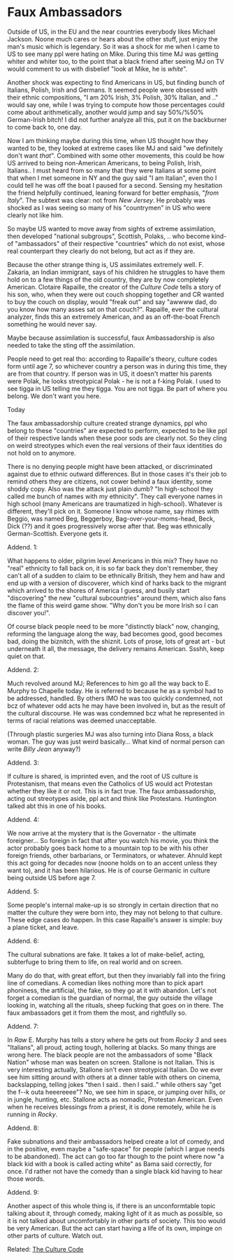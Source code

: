 # Faux Ambassadors 

Outside of US, in the EU and the near countries everybody likes
Michael Jackson. Noone much cares or hears about the other stuff, just
enjoy the man's music which is legendary. So it was a shock for me
when I came to US to see many ppl were hating on Mike. During this
time MJ was getting whiter and whiter too, to the point that a black
friend after seeing MJ on TV would comment to us with disbelief
"look at Mike, he is *white*".

Another shock was expecting to find Americans in US, but finding bunch
of Italians, Polish, Irish and Germans. It seemed people were obsessed
with their ethnic compositions, "I am 20% Irish, 3% Polish, 30%
Italian, and .." would say one, while I was trying to compute how
those percentages could come about arithmetically, another would jump
and say 50%/%50% German-Irish bitch! I did not further analyze all
this, put it on the backburner to come back to, one day.

Now I am thinking maybe during this time, when US thought how they
wanted to be, they looked at extreme cases like MJ and said "we
definitely don't want *that*". Combined with some other movements,
this could be how US arrived to being non-American Americans, to being
Polish, Irish, Italians.. I must heard from so many that they were
Italians at some point that when I met someone in NY and the guy said
"I am Italian", even tho I could tell he was off the boat I paused for
a second. Sensing my hesitation the friend helpfully continued,
leaning forward for better emphasis, "*from Italy*". The subtext was
clear: not from *New Jersey*. He probably was shocked as I was seeing
so many of his "countrymen" in US who were clearly not like him.

So maybe US wanted to move away from sights of extreme assimilation,
then developed "national subgroups", Scottish, Polaks, ..  who become
kind-of "ambassadors" of their respective "countries" which do not
exist, whose real counterpart they clearly do not belong, but act as
if they are.

Because the other strange thing is, US assimilates extremely
well. F. Zakaria, an Indian immigrant, says of his children he
struggles to have them hold on to a few things of the old country,
they are by now completely American. Clotaire Rapaille, the creator of
the *Culture Code* tells a story of his son, who, when they were out
couch shopping together and CR wanted to buy the couch on display,
would "freak out" and say "awwww dad, do you know how many asses sat
on that couch?". Rapaille, ever the cultural analyzer, finds this an
extremely American, and as an off-the-boat French something he would
never say.

Maybe because assimilation is successful, faux Ambassadorship is also
needed to take the sting off the assimilation.

People need to get real tho: according to Rapaille's theory, culture
codes form until age 7, so whichever country a person was in during
this time, they are from that country. If person was in US, it doesn't
matter his parents were Polak, he looks streotypical Polak - he is not
a f-king Polak. I used to see tigga in US telling me they tigga. You
are not tigga. Be part of where you belong. We don't want you here.

Today

The faux ambassadorship culture created strange dynamics, ppl who
belong to these "countries" are expected to perform, expected to be
like ppl of their respective lands when these poor sods are clearly
not. So they cling on weird streotypes which even the real versions of
their faux identities do not hold on to anymore.

There is no denying people might have been attacked, or discriminated
against due to ethnic outward differences. But in those cases it's
their job to remind others they are citizens, not cower behind a faux
identity, some shoddy copy. Also was the attack just plain dumb?  "In
high-school they called me bunch of names with my ethnicity". They
call everyone names in high school (many Americans are traumatized in
high-school). Whatever is different, they'll pick on it. Someone I
know whose name, say rhimes with Beggio, was named Beg, Beggerboy,
Bag-over-your-moms-head, Beck, Dick (??) and it goes progressively
worse after that. Beg was ethnically German-Scottish. Everyone gets
it.

Addend. 1:

What happens to older, pilgrim level Americans in this mix?  They have
no "real" ethnicity to fall back on, it is so far back they don't
remember, they can't all of a sudden to claim to be ethnically
British, they hem and haw and end up with a version of discoverer,
which kind of harks back to the migrant which arrived to the shores of
America I guess, and busily start "discovering" the new "cultural
subcountries" around them, which also fans the flame of this weird game
show. "Why don't you be more Irish so I can discover you!".

Of course black people need to be more "distinctly black" now,
changing, reforming the language along the way, bad becomes good, good
becomes bad, doing the biznitch, with the shiznit. Lots of prose, lots
of great art - but underneath it all, the message, the delivery
remains American. Ssshh, keep quiet on that.

Addend. 2:

Much revolved around MJ; References to him go all the way back to
E. Murphy to Chapelle today. He is referred to because he as a symbol
had to be addressed, handled. By others IMO he was too quickly
condemned, not bcz of whatever odd acts he may have been involved in,
but as the result of the cultural discourse. He was was condemned bcz
what he represented in terms of racial relations was deemed
unacceptable.

(Through plastic surgeries MJ was also turning into Diana Ross, a
black woman. The guy was just weird basically... What kind of normal
person can write *Billy Jean* anyway?)

Addend. 3:

If culture is shared, is imprinted even, and the root of US culture is
Protestanism, that means even the Catholics of US would act Protestan
whether they like it or not. This is in fact true. The faux
ambassadorship, acting out streotypes aside, ppl act and think like
Protestans. Huntington talked abt this in one of his books.

Addend. 4:

We now arrive at the mystery that is the Governator - the ultimate
foreigner... So foreign in fact that after you watch his movie, you
think the actor probably goes back home to a mountain top to be with
his other foreign friends, other barbarians, or Terminators, or
whatever. Ahnuld kept this act going for decades now (noone holds on
to an accent unless they want to), and it has been hilarious. He is of
course Germanic in culture being outside US before age 7.

Addend. 5:

Some people's internal make-up is so strongly in certain direction
that no matter the culture they were born into, they may not belong to
that culture. These edge cases do happen.  In this case Rapaille's
answer is simple: buy a plane ticket, and leave.

Addend. 6:

The cultural subnations are fake. It takes a lot of make-belief,
acting, subterfuge to bring them to life, on real world and on
screen.

Many do do that, with great effort, but then they invariably fall into
the firing line of comedians. A comedian likes nothing more than to
pick apart phoniness, the artificial, the fake, so they go at it with
abandon. Let's not forget a comedian is the guardian of normal, the
guy outside the village looking in, watching all the rituals, sheep
fucking that goes on in there. The faux ambassadors get it from them
the most, and rightfully so.

Addend. 7:

In *Raw* E. Murphy has tells a story where he gets out from *Rocky 3*
and sees "Italians", all proud, acting tough, hollering at blacks. So
many things are wrong here. The black people are not the ambassadors
of some "Black Nation" whose man was beaten on screen. Stallone is not
Italian. This is very interesting actually, Stallone isn't even
streotypical Italian. Do we ever see him sitting around with others at
a dinner table with others on cinema, backslapping, telling jokes
"then I said.. then I said.."  while others say "get the f--k outa
heeereeee"? No, we see him in space, or jumping over hills, or in
jungle, hunting, etc. Stallone acts as nomadic, Protestan
American. Even when he receives blessings from a priest, it is done
remotely, while he is running in *Rocky*.

Addend. 8:

Fake subnations and their ambassadors helped create a lot of comedy,
and in the positive, even maybe a "safe-space" for people (which I
argue needs to be abandoned). The act can go too far though to the
point where now "a black kid with a book is called acting white" as
Bama said correctly, for once. I'd rather not have the comedy than a
single black kid having to hear those words.

Addend. 9:

Another aspect of this whole thing is, if there is an unconformtable
topic talking about it, through comedy, making light of it as much as
possible, so it is not talked about uncomfortably in other parts of
society. This too would be very American. But the act can start having
a life of its own, impinge on other parts of culture. Watch out.

Related: [The Culture Code](https://muratk3n.github.io/thirdwave/en/2014/06/the-culture-code.html)



